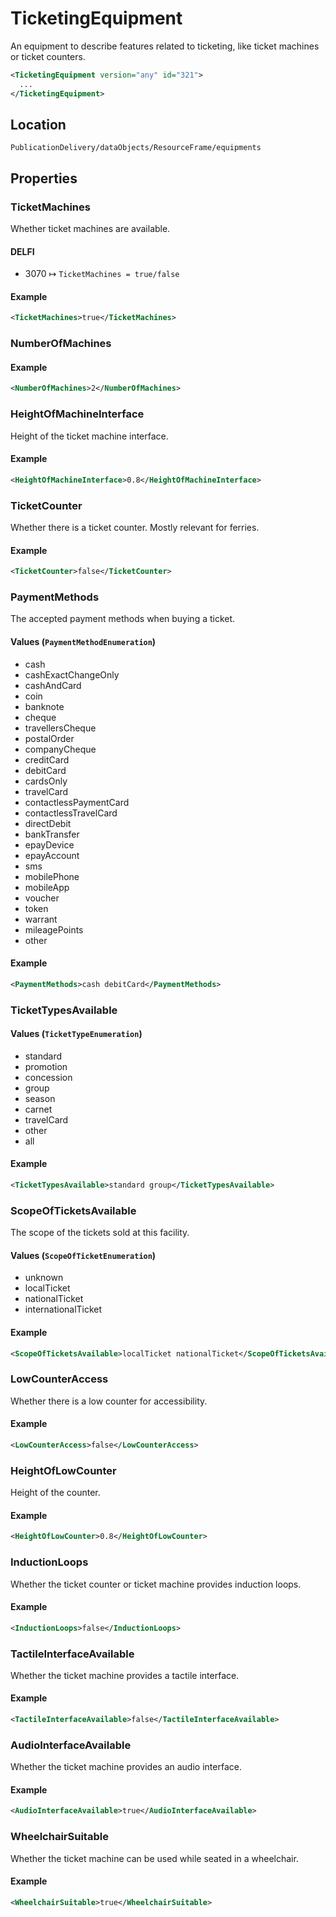 # TicketingEquipment

An equipment to describe features related to ticketing, like ticket machines or ticket counters.

```xml
<TicketingEquipment version="any" id="321">
  ...
</TicketingEquipment>
```

## Location
```
PublicationDelivery/dataObjects/ResourceFrame/equipments
```

## Properties

### TicketMachines

Whether ticket machines are available.

#### DELFI

- 3070 ↦ `TicketMachines = true/false`

#### Example
```xml
<TicketMachines>true</TicketMachines>
```

### NumberOfMachines

#### Example
```xml
<NumberOfMachines>2</NumberOfMachines>
```

### HeightOfMachineInterface

Height of the ticket machine interface.

#### Example
```xml
<HeightOfMachineInterface>0.8</HeightOfMachineInterface>
```

### TicketCounter

Whether there is a ticket counter. Mostly relevant for ferries.

#### Example
```xml
<TicketCounter>false</TicketCounter>
```

### PaymentMethods

The accepted payment methods when buying a ticket.

#### Values (`PaymentMethodEnumeration`)
- cash
- cashExactChangeOnly
- cashAndCard
- coin
- banknote
- cheque
- travellersCheque
- postalOrder
- companyCheque
- creditCard
- debitCard
- cardsOnly
- travelCard
- contactlessPaymentCard
- contactlessTravelCard
- directDebit
- bankTransfer
- epayDevice
- epayAccount
- sms
- mobilePhone
- mobileApp
- voucher
- token
- warrant
- mileagePoints
- other

#### Example
```xml
<PaymentMethods>cash debitCard</PaymentMethods>
```

### TicketTypesAvailable

#### Values (`TicketTypeEnumeration`)
- standard
- promotion
- concession
- group
- season
- carnet
- travelCard
- other
- all

#### Example
```xml
<TicketTypesAvailable>standard group</TicketTypesAvailable>
```

### ScopeOfTicketsAvailable

The scope of the tickets sold at this facility.

#### Values (`ScopeOfTicketEnumeration`)
- unknown
- localTicket
- nationalTicket
- internationalTicket

#### Example
```xml
<ScopeOfTicketsAvailable>localTicket nationalTicket</ScopeOfTicketsAvailable>
```

### LowCounterAccess

Whether there is a low counter for accessibility.

#### Example
```xml
<LowCounterAccess>false</LowCounterAccess>
```

### HeightOfLowCounter

Height of the counter.

#### Example
```xml
<HeightOfLowCounter>0.8</HeightOfLowCounter>
```

### InductionLoops

Whether the ticket counter or ticket machine provides induction loops.

#### Example
```xml
<InductionLoops>false</InductionLoops>
```

### TactileInterfaceAvailable

Whether the ticket machine provides a tactile interface.

#### Example
```xml
<TactileInterfaceAvailable>false</TactileInterfaceAvailable>
```

### AudioInterfaceAvailable

Whether the ticket machine provides an audio interface.

#### Example
```xml
<AudioInterfaceAvailable>true</AudioInterfaceAvailable>
```

### WheelchairSuitable

Whether the ticket machine can be used while seated in a wheelchair.

#### Example
```xml
<WheelchairSuitable>true</WheelchairSuitable>
```
